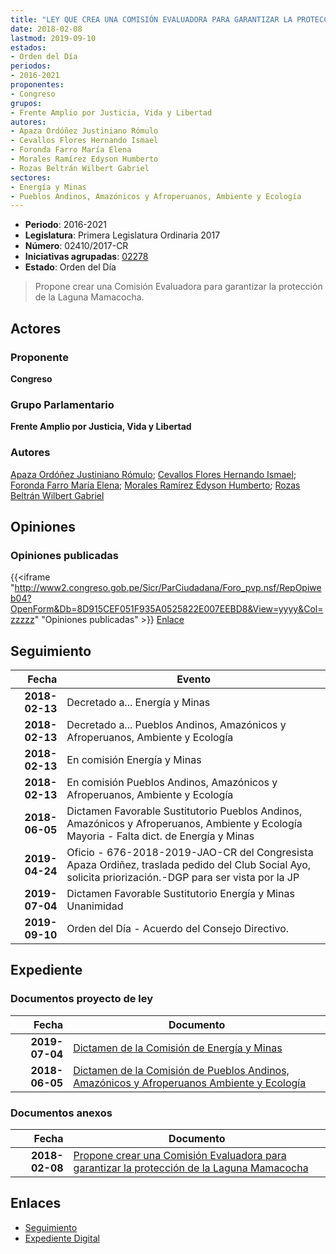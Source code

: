 ```yaml
---
title: "LEY QUE CREA UNA COMISIÓN EVALUADORA PARA GARANTIZAR LA PROTECCIÓN DE LA LAGUNA MAMACOCHA"
date: 2018-02-08
lastmod: 2019-09-10
estados:
- Orden del Día
periodos:
- 2016-2021
proponentes:
- Congreso
grupos:
- Frente Amplio por Justicia, Vida y Libertad
autores:
- Apaza Ordóñez Justiniano Rómulo
- Cevallos Flores Hernando Ismael
- Foronda Farro María Elena
- Morales Ramírez Edyson Humberto
- Rozas Beltrán Wilbert Gabriel
sectores:
- Energía y Minas
- Pueblos Andinos, Amazónicos y Afroperuanos, Ambiente y Ecología
---
```

- **Periodo**: 2016-2021
- **Legislatura**: Primera Legislatura Ordinaria 2017
- **Número**: 02410/2017-CR
- **Iniciativas agrupadas**: [02278](../../02200/02278)
- **Estado**: Orden del Día

> Propone crear una Comisión Evaluadora para garantizar la protección de la Laguna Mamacocha.


## Actores

### Proponente

**Congreso**

### Grupo Parlamentario

**Frente Amplio por Justicia, Vida y Libertad**

### Autores

[Apaza Ordóñez Justiniano Rómulo](mailto:mailto:japaza@congreso.gob.pe); [Cevallos Flores Hernando Ismael](mailto:mailto:hcevallos@congreso.gob.pe); [Foronda Farro María Elena](mailto:mailto:mforonda@congreso.gob.pe); [Morales Ramírez Edyson Humberto](mailto:mailto:emorales@congreso.gob.pe); [Rozas Beltrán Wilbert Gabriel](mailto:mailto:wrozas@congreso.gob.pe)

## Opiniones

### Opiniones publicadas

{{<iframe "http://www2.congreso.gob.pe/Sicr/ParCiudadana/Foro_pvp.nsf/RepOpiweb04?OpenForm&Db=8D915CEF051F935A0525822E007EEBD8&View=yyyy&Col=zzzzz" "Opiniones publicadas" >}}
[Enlace](http://www2.congreso.gob.pe/Sicr/ParCiudadana/Foro_pvp.nsf/RepOpiweb04?OpenForm&Db=8D915CEF051F935A0525822E007EEBD8&View=yyyy&Col=zzzzz)


## Seguimiento

| Fecha | Evento |
|------:|--------|
| **2018-02-13** | Decretado a... Energía y Minas |
| **2018-02-13** | Decretado a... Pueblos Andinos, Amazónicos y Afroperuanos, Ambiente y Ecología |
| **2018-02-13** | En comisión Energía y Minas |
| **2018-02-13** | En comisión Pueblos Andinos, Amazónicos y Afroperuanos, Ambiente y Ecología |
| **2018-06-05** | Dictamen Favorable Sustitutorio Pueblos Andinos, Amazónicos y Afroperuanos, Ambiente y Ecología Mayoria - Falta dict. de Energía y Minas |
| **2019-04-24** | Oficio - 676-2018-2019-JAO-CR del Congresista Apaza Ordiñez, traslada pedido del Club Social Ayo, solicita priorización.-DGP para ser vista por la JP |
| **2019-07-04** | Dictamen Favorable Sustitutorio Energía y Minas Unanimidad |
| **2019-09-10** | Orden del Día - Acuerdo del Consejo Directivo. |

## Expediente

### Documentos proyecto de ley

| Fecha | Documento |
|------:|-----------|
| **2019-07-04** | [Dictamen de la Comisión de Energía y Minas](http://www.leyes.congreso.gob.pe/Documentos/2016_2021/Dictamenes/Proyectos_de_Ley/02410DC11MAY20190704.pdf) |
| **2018-06-05** | [Dictamen de la Comisión de Pueblos Andinos, Amazónicos y Afroperuanos Ambiente y Ecología](http://www.leyes.congreso.gob.pe/Documentos/2016_2021/Dictamenes/Proyectos_de_Ley/02278DC19MAY20180605.pdf) |

### Documentos anexos

| Fecha | Documento |
|------:|-----------|
| **2018-02-08** | [Propone crear una Comisión Evaluadora para garantizar la protección de la Laguna Mamacocha](http://www.leyes.congreso.gob.pe/Documentos/2016_2021/Proyectos_de_Ley_y_de_Resoluciones_Legislativas/PL0241020180208.pdf) |

## Enlaces

- [Seguimiento](http://www2.congreso.gob.pe/Sicr/TraDocEstProc/CLProLey2016.nsf/f7fff46988ca05b1052578e100829cc7/6785a2f01613ca820525822e007a7555?OpenDocument)
- [Expediente Digital](http://www2.congreso.gob.pe/Sicr/TraDocEstProc/CLProLey2016.nsf/f7fff46988ca05b1052578e100829cc7/6785a2f01613ca820525822e007a7555?OpenDocument&Click=05257FB7005EB655.eb71d0cf91d8294e05256cdf006b5706/$Body/0.1C6C)

